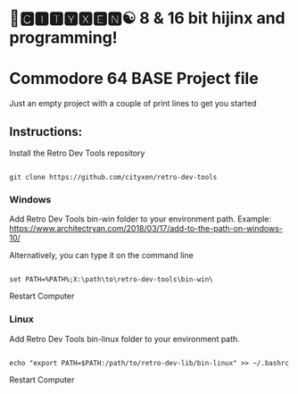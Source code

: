 # 🌆🅲🅸🆃🆈🆇🅴🅽☯️ 8 & 16 bit hijinx and programming!

# Commodore 64 BASE Project file

Just an empty project with a couple of print lines to get you started

## Instructions:

Install the Retro Dev Tools repository

```

git clone https://github.com/cityxen/retro-dev-tools

```


### Windows

Add Retro Dev Tools bin-win folder to your environment path. Example: https://www.architectryan.com/2018/03/17/add-to-the-path-on-windows-10/

Alternatively, you can type it on the command line

```

set PATH=%PATH%;X:\path\to\retro-dev-tools\bin-win\

```

Restart Computer

### Linux

Add Retro Dev Tools bin-linux folder to your environment path.

```

echo "export PATH=$PATH:/path/to/retro-dev-lib/bin-linux" >> ~/.bashrc

```

Restart Computer
